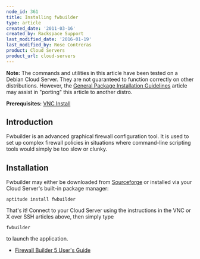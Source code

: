 ```yaml
---
node_id: 361
title: Installing fwbuilder
type: article
created_date: '2011-03-16'
created_by: Rackspace Support
last_modified_date: '2016-01-19'
last_modified_by: Rose Contreras
product: Cloud Servers
product_url: cloud-servers
---
```


**Note:** The commands and utilities in this article have been tested on
a Debian Cloud Server. They are not guaranteed to function correctly on
other distributions. However, the [General Package Installation
Guidelines](/how-to/general-package-installation-guidelines "General Package Installation Guidelines")
article may assist in "porting" this article to another distro.

**Prerequisites:** [VNC
Install](/how-to/vnc-install "VNC Install")



<span class="mw-headline">Introduction </span>
----------------------------------------------

Fwbuilder is an advanced graphical firewall configuration tool. It is
used to set up complex firewall policies in situations where
command-line scripting tools would simply be too slow or clunky.



<span class="mw-headline">Installation </span>
----------------------------------------------

Fwbuilder may either be downloaded from
[Sourceforge](http://sourceforge.net/project/showfiles.php?group_id=5314&package_id=125359 "http://sourceforge.net/project/showfiles.php?group_id=5314&package_id=125359")
or installed via your Cloud Server's built-in package manager:

    aptitude install fwbuilder

That's it! Connect to your Cloud Server using the instructions in the
VNC or X over SSH articles above, then simply type

    fwbuilder

to launch the application.

-   [Firewall Builder 5 User's
    Guide](http://www.fwbuilder.org/4.0/docs/users_guide5/ "http://www.fwbuilder.org/4.0/docs/users_guide5/")


